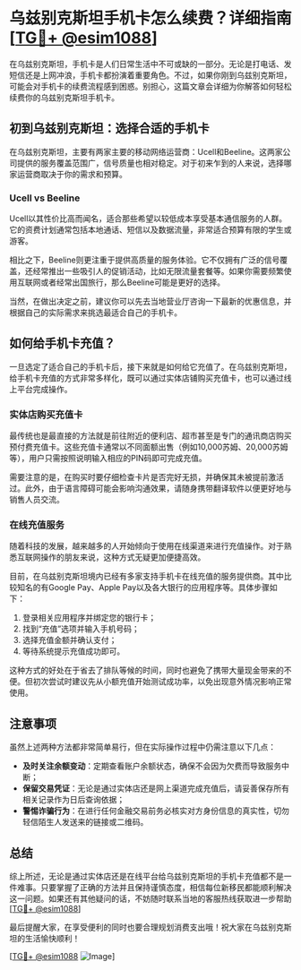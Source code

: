 # 乌兹别克斯坦手机卡怎么续费？详细指南[[TG💪+ @esim1088](https://t.me/s/esim1088)]

在乌兹别克斯坦，手机卡是人们日常生活中不可或缺的一部分。无论是打电话、发短信还是上网冲浪，手机卡都扮演着重要角色。不过，如果你刚到乌兹别克斯坦，可能会对手机卡的续费流程感到困惑。别担心，这篇文章会详细为你解答如何轻松续费你的乌兹别克斯坦手机卡。

## 初到乌兹别克斯坦：选择合适的手机卡

在乌兹别克斯坦，主要有两家主要的移动网络运营商：Ucell和Beeline。这两家公司提供的服务覆盖范围广，信号质量也相对稳定。对于初来乍到的人来说，选择哪家运营商取决于你的需求和预算。

### Ucell vs Beeline

Ucell以其性价比高而闻名，适合那些希望以较低成本享受基本通信服务的人群。它的资费计划通常包括本地通话、短信以及数据流量，非常适合预算有限的学生或游客。

相比之下，Beeline则更注重于提供高质量的服务体验。它不仅拥有广泛的信号覆盖，还经常推出一些吸引人的促销活动，比如无限流量套餐等。如果你需要频繁使用互联网或者经常出国旅行，那么Beeline可能是更好的选择。

当然，在做出决定之前，建议你可以先去当地营业厅咨询一下最新的优惠信息，并根据自己的实际需求来挑选最适合自己的手机卡。

## 如何给手机卡充值？

一旦选定了适合自己的手机卡后，接下来就是如何给它充值了。在乌兹别克斯坦，给手机卡充值的方式非常多样化，既可以通过实体店铺购买充值卡，也可以通过线上平台完成操作。

### 实体店购买充值卡

最传统也是最直接的方法就是前往附近的便利店、超市甚至是专门的通讯商店购买预付费充值卡。这些充值卡通常以不同面额出售（例如10,000苏姆、20,000苏姆等），用户只需按照说明输入相应的PIN码即可完成充值。

需要注意的是，在购买时要仔细检查卡片是否完好无损，并确保其未被提前激活过。此外，由于语言障碍可能会影响沟通效果，请随身携带翻译软件以便更好地与销售人员交流。

### 在线充值服务

随着科技的发展，越来越多的人开始倾向于使用在线渠道来进行充值操作。对于熟悉互联网操作的朋友来说，这种方式无疑更加便捷高效。

目前，在乌兹别克斯坦境内已经有多家支持手机卡在线充值的服务提供商。其中比较知名的有Google Pay、Apple Pay以及各大银行的应用程序等。具体步骤如下：

1. 登录相关应用程序并绑定您的银行卡；
2. 找到“充值”选项并输入手机号码；
3. 选择充值金额并确认支付；
4. 等待系统提示充值成功即可。

这种方式的好处在于省去了排队等候的时间，同时也避免了携带大量现金带来的不便。但初次尝试时建议先从小额充值开始测试成功率，以免出现意外情况影响正常使用。

## 注意事项

虽然上述两种方法都非常简单易行，但在实际操作过程中仍需注意以下几点：

- **及时关注余额变动**：定期查看账户余额状态，确保不会因为欠费而导致服务中断；
- **保留交易凭证**：无论是通过实体店还是网上渠道完成充值后，请妥善保存所有相关记录作为日后查询依据；
- **警惕诈骗行为**：在进行任何金融交易前务必核实对方身份信息的真实性，切勿轻信陌生人发送来的链接或二维码。

## 总结

综上所述，无论是通过实体店还是在线平台给乌兹别克斯坦的手机卡充值都不是一件难事。只要掌握了正确的方法并且保持谨慎态度，相信每位新移民都能顺利解决这一问题。如果还有其他疑问的话，不妨随时联系当地的客服热线获取进一步帮助[[TG💪+ @esim1088](https://t.me/s/esim1088)]

最后提醒大家，在享受便利的同时也要合理规划消费支出哦！祝大家在乌兹别克斯坦的生活愉快顺利！

[[TG💪+ @esim1088](https://t.me/s/esim1088) ![Image](https://i.postimg.cc/4NQfJmqS/Snipaste-2025-05-13-00-14-12.png)]